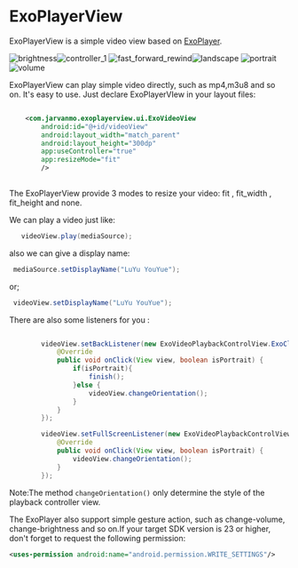 # ExoPlayerView
ExoPlayerView is a simple video view based on [ExoPlayer](https://github.com/google/ExoPlayer).

![brightness](/images/brightness.png)![controller_1](/images/conroller_1.png)
![fast_forward_rewind](/images/fastforward_rewind.png)![landscape](/images/landscap.png)
![portrait](/images/portrait.png)![volume](/images/volume.png)

ExoPlayerView can play simple video directly, such as mp4,m3u8 and so on.
It's easy to use.
Just declare ExoPlayerVIew in your layout files:
```xml

    <com.jarvanmo.exoplayerview.ui.ExoVideoView
        android:id="@+id/videoView"
        android:layout_width="match_parent"
        android:layout_height="300dp"
        app:useController="true"
        app:resizeMode="fit"
        />
        
```
The ExoPlayerView provide 3 modes to resize your video: fit ,  fit_width , fit_height
and none.

We can play a video just like:
```java
   videoView.play(mediaSource);
```
also we can give a display name:
```java
 mediaSource.setDisplayName("LuYu YouYue");
```
or;
```java
 videoView.setDisplayName("LuYu YouYue");
```


There are also some listeners for you :
```java

        videoView.setBackListener(new ExoVideoPlaybackControlView.ExoClickListener() {
            @Override
            public void onClick(View view, boolean isPortrait) {
                if(isPortrait){
                    finish();
                }else {
                    videoView.changeOrientation();
                }
            }
        });

```

```java
        videoView.setFullScreenListener(new ExoVideoPlaybackControlView.ExoClickListener() {
            @Override
            public void onClick(View view, boolean isPortrait) {
                videoView.changeOrientation();
            }
        });
```
Note:The method `changeOrientation()` only determine the style of the 
playback controller view.

The ExoPlayer also support simple gesture action, such as change-volume,
change-brightness and so on.If your target SDK version is 23
or higher, don't forget to request the following permission:
```xml
<uses-permission android:name="android.permission.WRITE_SETTINGS"/>
```